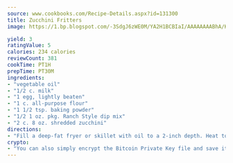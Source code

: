 ```yaml
---
source: www.cookbooks.com/Recipe-Details.aspx?id=131300
title: Zucchini Fritters
image: https://1.bp.blogspot.com/-3SdgJ6zWE0M/YA2H1BCBIaI/AAAAAAAABhA/KLu9yTsYBMkJQudB_uFGwTypBtmTiBfZgCLcBGAsYHQ/s320/4.png

yield: 3
ratingValue: 5
calories: 234 calories
reviewCount: 381
cookTime: PT1H
prepTime: PT30M
ingredients:
- "vegetable oil"
- "1/2 c. milk"
- "1 egg, lightly beaten"
- "1 c. all-purpose flour"
- "1 1/2 tsp. baking powder"
- "1/2 1 oz. pkg. Ranch Style dip mix"
- "2 c. 8 oz. shredded zucchini"
directions:
- "Fill a deep-fat fryer or skillet with oil to a 2-inch depth. Heat to 375u00b0."
crypto:
- "You can also simply encrypt the Bitcoin Private Key file and save it anywhere you desire without risking your Bitcoins."
---
```

